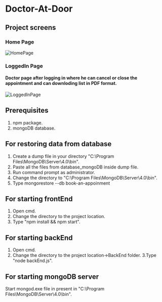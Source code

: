 # Doctor-At-Door
## Project screens
 ### Home Page
![HomePage](https://user-images.githubusercontent.com/70605330/94069809-d254ee00-fe0e-11ea-90f8-af68fcbb0378.png)
  ### LoggedIn Page
  #### Doctor page after logging in where he can cancel or close the appointment and can downloding list in PDF format.
![LoggedInPage](https://user-images.githubusercontent.com/70605330/94069948-10eaa880-fe0f-11ea-8763-6241d708a0e0.png)

## Prerequisites 
1. npm package.
2. mongoDB database.

## For restoring data from database
1. Create a dump file in your directory "C:\Program Files\MongoDB\Server\4.0\bin".
2. Paste all the files from database_mongoDB inside dump file.
3. Run command prompt as administrator.
4. Change the directory to "C:\Program Files\MongoDB\Server\4.0\bin".
5. Type mongorestore --db book-an-appoinment

## For starting frontEnd
1. Open cmd.
2. Change the directory to the project location.
3. Type "npm install && npm start".

## For starting backEnd
1. Open cmd.
2. Change the directory to the project location->BackEnd folder.
3.Type "node backEnd.js".

## For starting mongoDB server
Start mongod.exe file in present in "C:\Program Files\MongoDB\Server\4.0\bin".



